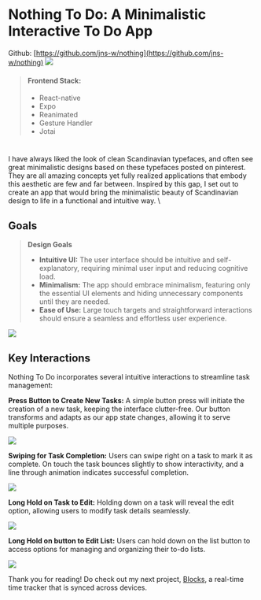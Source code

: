 # Nothing To Do: A Minimalistic Interactive To Do App
Github: [https://github.com/jns-w/nothing](https://github.com/jns-w/nothing)
![](https://res.cloudinary.com/ds1s8ilcc/image/upload/v1709716905/Devsite/nothing-to-do/Nothing_To_Do-main_dk4esu.png)
> #### Frontend Stack:
> - React-native
> - Expo
> - Reanimated
> - Gesture Handler
> - Jotai
#
I have always liked the look of clean Scandinavian typefaces, and often see great minimalistic designs based on these typefaces posted on pinterest. They are all amazing concepts yet fully realized applications that embody this aesthetic are few and far between. Inspired by this gap, I set out to create an app that would bring the minimalistic beauty of Scandinavian design to life in a functional and intuitive way.
\
## Goals
> **Design Goals**
> - **Intuitive UI:** The user interface should be intuitive and self-explanatory, requiring minimal user input and reducing cognitive load.
> - **Minimalism:** The app should embrace minimalism, featuring only the essential UI elements and hiding unnecessary components until they are needed.
> - **Ease of Use:** Large touch targets and straightforward interactions should ensure a seamless and effortless user experience.

![](https://res.cloudinary.com/ds1s8ilcc/image/upload/v1709876635/Devsite/nothing-to-do/nothing-ui01-_wb978g.gif)

## Key Interactions
Nothing To Do incorporates several intuitive interactions to streamline task management:

**Press Button to Create New Tasks:** A simple button press will initiate the creation of a new task, keeping the interface clutter-free. Our button transforms and adapts as our app state changes, allowing it to serve multiple purposes.

![](https://res.cloudinary.com/ds1s8ilcc/image/upload/v1709990927/Devsite/nothing-to-do/nothing-ui05_nvfhsw.gif)

**Swiping for Task Completion:** Users can swipe right on a task to mark it as complete. On touch the task bounces slightly to show interactivity, and a line through animation indicates successful completion.

![](https://res.cloudinary.com/ds1s8ilcc/image/upload/v1709990453/Devsite/nothing-to-do/nothing-ui02_qz3jhz.gif)

**Long Hold on Task to Edit:** Holding down on a task will reveal the edit option, allowing users to modify task details seamlessly.

![](https://res.cloudinary.com/ds1s8ilcc/image/upload/v1709991146/Devsite/nothing-to-do/nothing-ui03_pnle8t.gif)


**Long Hold on button to Edit List:** Users can hold down on the list button to access options for managing and organizing their to-do lists.

![](https://res.cloudinary.com/ds1s8ilcc/image/upload/v1709990458/Devsite/nothing-to-do/nothing-ui04_rkauhi.gif)

Thank you for reading! Do check out my next project, [Blocks](/article/blocks), a real-time time tracker that is synced across devices.
